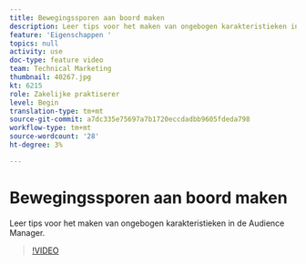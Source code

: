 ```yaml
---
title: Bewegingssporen aan boord maken
description: Leer tips voor het maken van ongebogen karakteristieken in de Audience Manager.
feature: 'Eigenschappen '
topics: null
activity: use
doc-type: feature video
team: Technical Marketing
thumbnail: 40267.jpg
kt: 6215
role: Zakelijke praktiserer
level: Begin
translation-type: tm+mt
source-git-commit: a7dc335e75697a7b1720eccdadbb9605fdeda798
workflow-type: tm+mt
source-wordcount: '28'
ht-degree: 3%

---
```



# Bewegingssporen aan boord maken

Leer tips voor het maken van ongebogen karakteristieken in de Audience Manager.

>[!VIDEO](https://video.tv.adobe.com/v/40267/?quality=12&learn=on)
